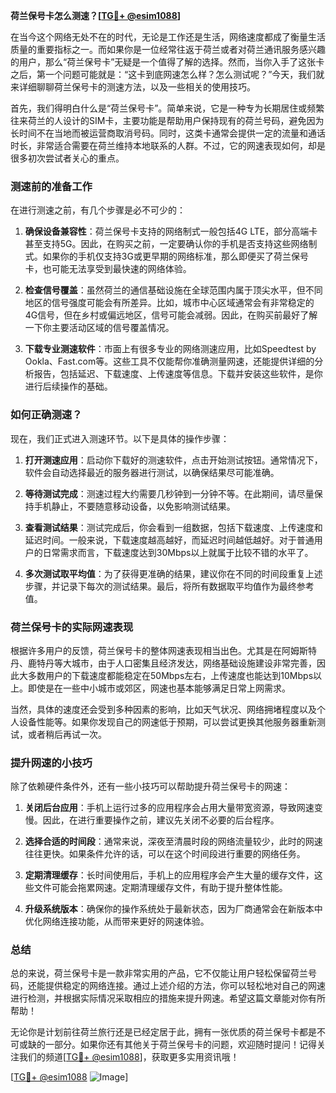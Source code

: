 **荷兰保号卡怎么测速？[[TG💪+ @esim1088](https://t.me/s/esim1088)]**

在当今这个网络无处不在的时代，无论是工作还是生活，网络速度都成了衡量生活质量的重要指标之一。而如果你是一位经常往返于荷兰或者对荷兰通讯服务感兴趣的用户，那么“荷兰保号卡”无疑是一个值得了解的选择。然而，当你入手了这张卡之后，第一个问题可能就是：“这卡到底网速怎么样？怎么测试呢？”今天，我们就来详细聊聊荷兰保号卡的测速方法，以及一些相关的使用技巧。

首先，我们得明白什么是“荷兰保号卡”。简单来说，它是一种专为长期居住或频繁往来荷兰的人设计的SIM卡，主要功能是帮助用户保持现有的荷兰号码，避免因为长时间不在当地而被运营商取消号码。同时，这类卡通常会提供一定的流量和通话时长，非常适合需要在荷兰维持本地联系的人群。不过，它的网速表现如何，却是很多初次尝试者关心的重点。

### 测速前的准备工作

在进行测速之前，有几个步骤是必不可少的：

1. **确保设备兼容性**：荷兰保号卡支持的网络制式一般包括4G LTE，部分高端卡甚至支持5G。因此，在购买之前，一定要确认你的手机是否支持这些网络制式。如果你的手机仅支持3G或更早期的网络标准，那么即便买了荷兰保号卡，也可能无法享受到最快速的网络体验。

2. **检查信号覆盖**：虽然荷兰的通信基础设施在全球范围内属于顶尖水平，但不同地区的信号强度可能会有所差异。比如，城市中心区域通常会有非常稳定的4G信号，但在乡村或偏远地区，信号可能会减弱。因此，在购买前最好了解一下你主要活动区域的信号覆盖情况。

3. **下载专业测速软件**：市面上有很多专业的网络测速应用，比如Speedtest by Ookla、Fast.com等。这些工具不仅能帮你准确测量网速，还能提供详细的分析报告，包括延迟、下载速度、上传速度等信息。下载并安装这些软件，是你进行后续操作的基础。

### 如何正确测速？

现在，我们正式进入测速环节。以下是具体的操作步骤：

1. **打开测速应用**：启动你下载好的测速软件，点击开始测试按钮。通常情况下，软件会自动选择最近的服务器进行测试，以确保结果尽可能准确。

2. **等待测试完成**：测速过程大约需要几秒钟到一分钟不等。在此期间，请尽量保持手机静止，不要随意移动设备，以免影响测试结果。

3. **查看测试结果**：测试完成后，你会看到一组数据，包括下载速度、上传速度和延迟时间。一般来说，下载速度越高越好，而延迟时间越低越好。对于普通用户的日常需求而言，下载速度达到30Mbps以上就属于比较不错的水平了。

4. **多次测试取平均值**：为了获得更准确的结果，建议你在不同的时间段重复上述步骤，并记录下每次的测试结果。最后，将所有数据取平均值作为最终参考值。

### 荷兰保号卡的实际网速表现

根据许多用户的反馈，荷兰保号卡的整体网速表现相当出色。尤其是在阿姆斯特丹、鹿特丹等大城市，由于人口密集且经济发达，网络基础设施建设非常完善，因此大多数用户的下载速度都能稳定在50Mbps左右，上传速度也能达到10Mbps以上。即使是在一些中小城市或郊区，网速也基本能够满足日常上网需求。

当然，具体的速度还会受到多种因素的影响，比如天气状况、网络拥堵程度以及个人设备性能等。如果你发现自己的网速低于预期，可以尝试更换其他服务器重新测试，或者稍后再试一次。

### 提升网速的小技巧

除了依赖硬件条件外，还有一些小技巧可以帮助提升荷兰保号卡的网速：

1. **关闭后台应用**：手机上运行过多的应用程序会占用大量带宽资源，导致网速变慢。因此，在进行重要操作之前，建议先关闭不必要的后台程序。

2. **选择合适的时间段**：通常来说，深夜至清晨时段的网络流量较少，此时的网速往往更快。如果条件允许的话，可以在这个时间段进行重要的网络任务。

3. **定期清理缓存**：长时间使用后，手机上的应用程序会产生大量的缓存文件，这些文件可能会拖累网速。定期清理缓存文件，有助于提升整体性能。

4. **升级系统版本**：确保你的操作系统处于最新状态，因为厂商通常会在新版本中优化网络连接功能，从而带来更好的网速体验。

### 总结

总的来说，荷兰保号卡是一款非常实用的产品，它不仅能让用户轻松保留荷兰号码，还能提供稳定的网络连接。通过上述介绍的方法，你可以轻松地对自己的网速进行检测，并根据实际情况采取相应的措施来提升网速。希望这篇文章能对你有所帮助！

无论你是计划前往荷兰旅行还是已经定居于此，拥有一张优质的荷兰保号卡都是不可或缺的一部分。如果你还有其他关于荷兰保号卡的问题，欢迎随时提问！记得关注我们的频道[[TG💪+ @esim1088](https://t.me/s/esim1088)]，获取更多实用资讯哦！

[[TG💪+ @esim1088](https://t.me/s/esim1088) ![Image](https://i.postimg.cc/4NQfJmqS/Snipaste-2025-05-13-00-14-12.png)]